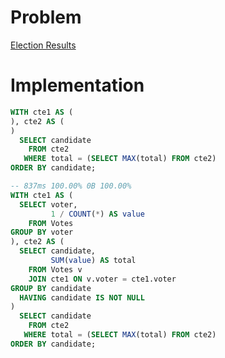 # Problem

[Election Results](https://leetcode.com/problems/election-results/)

# Implementation

```sql
WITH cte1 AS (
), cte2 AS (
)
  SELECT candidate
    FROM cte2
   WHERE total = (SELECT MAX(total) FROM cte2)
ORDER BY candidate;
```

```sql
-- 837ms 100.00% 0B 100.00%
WITH cte1 AS (
  SELECT voter, 
         1 / COUNT(*) AS value
    FROM Votes
GROUP BY voter    
), cte2 AS (
  SELECT candidate,
         SUM(value) AS total
    FROM Votes v
    JOIN cte1 ON v.voter = cte1.voter
GROUP BY candidate
  HAVING candidate IS NOT NULL
)
  SELECT candidate
    FROM cte2
   WHERE total = (SELECT MAX(total) FROM cte2)
ORDER BY candidate;
```


